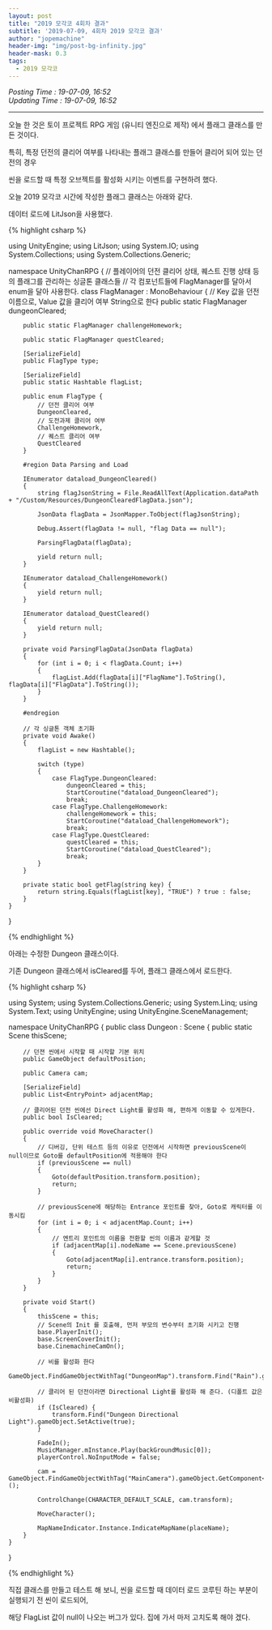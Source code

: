 ```yaml
---
layout: post
title: "2019 모각코 4회차 결과"
subtitle: '2019-07-09, 4회차 2019 모각코 결과'
author: "jopemachine"
header-img: "img/post-bg-infinity.jpg"
header-mask: 0.3
tags:
  - 2019 모각코
---
```


<i>Posting Time : 19-07-09, 16:52</i><br>
<i>Updating Time : 19-07-09, 16:52</i><br>

---

오늘 한 것은 토이 프로젝트 RPG 게임 (유니티 엔진으로 제작) 에서 플래그 클래스를 만든 것이다.

특히, 특정 던전의 클리어 여부를 나타내는 플래그 클래스를 만들어 클리어 되어 있는 던전의 경우

씬을 로드할 때 특정 오브젝트를 활성화 시키는 이벤트를 구현하려 했다.

오늘 2019 모각코 시간에 작성한 플래그 클래스는 아래와 같다.

데이터 로드에 LitJson을 사용했다.

{% highlight csharp %}

using UnityEngine;
using LitJson;
using System.IO;
using System.Collections;
using System.Collections.Generic;

namespace UnityChanRPG
{
    // 플레이어의 던전 클리어 상태, 퀘스트 진행 상태 등의 플래그를 관리하는 싱글톤 클래스들
    // 각 컴포넌트들에 FlagManager를 달아서 enum을 달아 사용한다.
    class FlagManager : MonoBehaviour
    {
        // Key 값을 던전 이름으로, Value 값을 클리어 여부 String으로 한다
        public static FlagManager dungeonCleared;

        public static FlagManager challengeHomework;

        public static FlagManager questCleared;

        [SerializeField]
        public FlagType type;

        [SerializeField]
        public static Hashtable flagList;

        public enum FlagType {
            // 던전 클리어 여부
            DungeonCleared,
            // 도전과제 클리어 여부
            ChallengeHomework,
            // 퀘스트 클리어 여부
            QuestCleared
        }

        #region Data Parsing and Load

        IEnumerator dataload_DungeonCleared()
        {
            string flagJsonString = File.ReadAllText(Application.dataPath + "/Custom/Resources/DungeonClearedFlagData.json");

            JsonData flagData = JsonMapper.ToObject(flagJsonString);

            Debug.Assert(flagData != null, "flag Data == null");

            ParsingFlagData(flagData);

            yield return null;
        }

        IEnumerator dataload_ChallengeHomework()
        {
            yield return null;
        }

        IEnumerator dataload_QuestCleared()
        {
            yield return null;
        }

        private void ParsingFlagData(JsonData flagData)
        {
            for (int i = 0; i < flagData.Count; i++)
            {
                flagList.Add(flagData[i]["FlagName"].ToString(), flagData[i]["FlagData"].ToString());
            }
        }

        #endregion

        // 각 싱글톤 객체 초기화
        private void Awake()
        {
            flagList = new Hashtable();

            switch (type)
            {
                case FlagType.DungeonCleared:
                    dungeonCleared = this;
                    StartCoroutine("dataload_DungeonCleared");
                    break;
                case FlagType.ChallengeHomework:
                    challengeHomework = this;
                    StartCoroutine("dataload_ChallengeHomework");
                    break;
                case FlagType.QuestCleared:
                    questCleared = this;
                    StartCoroutine("dataload_QuestCleared");
                    break;
            }
        }

        private static bool getFlag(string key) {
            return string.Equals(flagList[key], "TRUE") ? true : false; 
        }
    }
}

{% endhighlight %}

아래는 수정한 Dungeon 클래스이다.

기존 Dungeon 클래스에서 isCleared를 두어, 플래그 클래스에서 로드한다.

{% highlight csharp %}

using System;
using System.Collections.Generic;
using System.Linq;
using System.Text;
using UnityEngine;
using UnityEngine.SceneManagement;

namespace UnityChanRPG
{
    public class Dungeon : Scene
    {
        public static Scene thisScene;

        // 던젼 씬에서 시작할 때 시작할 기본 위치
        public GameObject defaultPosition;

        public Camera cam;

        [SerializeField]
        public List<EntryPoint> adjacentMap;

        // 클리어된 던전 씬에선 Direct Light를 활성화 해, 편하게 이동할 수 있게한다.
        public bool IsCleared;

        public override void MoveCharacter()
        {
            // 디버깅, 단위 테스트 등의 이유로 던전에서 시작하면 previousScene이 null이므로 Goto를 defaultPosition에 적용해야 한다
            if (previousScene == null) 
            {
                Goto(defaultPosition.transform.position);
                return;
            }

            // previousScene에 해당하는 Entrance 포인트를 찾아, Goto로 캐릭터를 이동시킴
            for (int i = 0; i < adjacentMap.Count; i++)
            {
                // 엔트리 포인트의 이름을 전환할 씬의 이름과 같게할 것
                if (adjacentMap[i].nodeName == Scene.previousScene)
                {
                    Goto(adjacentMap[i].entrance.transform.position);
                    return;
                }
            }
        }

        private void Start()
        {
            thisScene = this;
            // Scene의 Init 를 호출해, 먼저 부모의 변수부터 초기화 시키고 진행
            base.PlayerInit();
            base.ScreenCoverInit();
            base.CinemachineCamOn();

            // 비를 활성화 한다
            GameObject.FindGameObjectWithTag("DungeonMap").transform.Find("Rain").gameObject.SetActive(true);

            // 클리어 된 던전이라면 Directional Light를 활성화 해 준다. (디폴트 값은 비활성화)
            if (IsCleared) {
                transform.Find("Dungeon Directional Light").gameObject.SetActive(true);
            }

            FadeIn();
            MusicManager.mInstance.Play(backGroundMusic[0]);
            playerControl.NoInputMode = false;

            cam = GameObject.FindGameObjectWithTag("MainCamera").gameObject.GetComponent<Camera>();

            ControlChange(CHARACTER_DEFAULT_SCALE, cam.transform);

            MoveCharacter();
            
            MapNameIndicator.Instance.IndicateMapName(placeName);
        }
    }
}

{% endhighlight %}

직접 클래스를 만들고 테스트 해 보니, 씬을 로드할 때 데이터 로드 코루틴 하는 부분이 실행되기 전 씬이 로드되어,

해당 FlagList 값이 null이 나오는 버그가 있다. 집에 가서 마저 고치도록 해야 겠다.